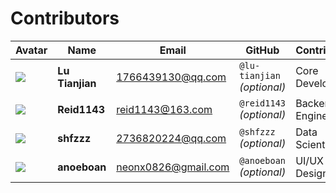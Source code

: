 # Contributors
| Avatar | Name | Email | GitHub | Contribution |
|--------|------|-------|--------|--------------|
| ![](https://github.com/lu-tianjian.png?size=60) | **Lu Tianjian** | 1766439130@qq.com | `@lu-tianjian` _(optional)_ | Core Developer |
| ![](https://github.com/reid1143.png?size=60) | **Reid1143** | reid1143@163.com | `@reid1143` _(optional)_ | Backend Engineer |
| ![](https://github.com/shfzzz.png?size=60) | **shfzzz** | 2736820224@qq.com | `@shfzzz` _(optional)_ | Data Scientist |
| ![](https://github.com/anoeboan.png?size=60) | **anoeboan** | neonx0826@gmail.com | `@anoeboan` _(optional)_ | UI/UX Designer |

